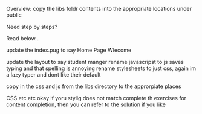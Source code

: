 
Overview:
copy the libs foldr contents into the appropriate locations under public


Need step by steps?

Read below...

update the index.pug to say Home Page Wlecome

update the layout to say student manger
rename javascripst to js saves typing and that spelling is annoying
rename stylesheets to just css, again im a lazy typer and dont like their default

copy in the css and js from the libs directory to the approrpiate places



CSS etc etc okay if yoru stylig does not match
complete th exercises for content completion, then you can refer to the solution if you like

